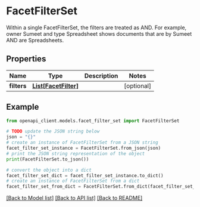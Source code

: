 # FacetFilterSet

Within a single FacetFilterSet, the filters are treated as AND. For example, owner Sumeet and type Spreadsheet shows documents that are by Sumeet AND are Spreadsheets.

## Properties

Name | Type | Description | Notes
------------ | ------------- | ------------- | -------------
**filters** | [**List[FacetFilter]**](FacetFilter.md) |  | [optional] 

## Example

```python
from openapi_client.models.facet_filter_set import FacetFilterSet

# TODO update the JSON string below
json = "{}"
# create an instance of FacetFilterSet from a JSON string
facet_filter_set_instance = FacetFilterSet.from_json(json)
# print the JSON string representation of the object
print(FacetFilterSet.to_json())

# convert the object into a dict
facet_filter_set_dict = facet_filter_set_instance.to_dict()
# create an instance of FacetFilterSet from a dict
facet_filter_set_from_dict = FacetFilterSet.from_dict(facet_filter_set_dict)
```
[[Back to Model list]](../README.md#documentation-for-models) [[Back to API list]](../README.md#documentation-for-api-endpoints) [[Back to README]](../README.md)


